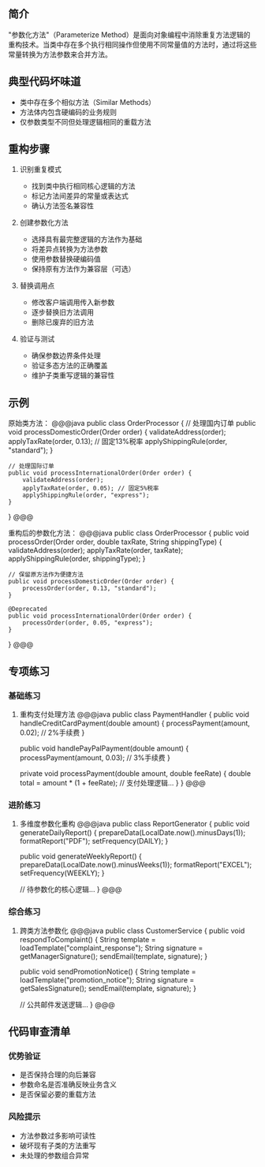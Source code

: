 ## 简介
"参数化方法"（Parameterize Method）是面向对象编程中消除重复方法逻辑的重构技术。当类中存在多个执行相同操作但使用不同常量值的方法时，通过将这些常量转换为方法参数来合并方法。

## 典型代码坏味道
- 类中存在多个相似方法（Similar Methods）
- 方法体内包含硬编码的业务规则
- 仅参数类型不同但处理逻辑相同的重载方法

## 重构步骤
1. 识别重复模式
   - 找到类中执行相同核心逻辑的方法
   - 标记方法间差异的常量或表达式
   - 确认方法签名兼容性

2. 创建参数化方法
   - 选择具有最完整逻辑的方法作为基础
   - 将差异点转换为方法参数
   - 使用参数替换硬编码值
   - 保持原有方法作为兼容层（可选）

3. 替换调用点
   - 修改客户端调用传入新参数
   - 逐步替换旧方法调用
   - 删除已废弃的旧方法

4. 验证与测试
   - 确保参数边界条件处理
   - 验证多态方法的正确覆盖
   - 维护子类重写逻辑的兼容性

## 示例
原始类方法：
@@@java
public class OrderProcessor {
    // 处理国内订单
    public void processDomesticOrder(Order order) {
        validateAddress(order);
        applyTaxRate(order, 0.13); // 固定13%税率
        applyShippingRule(order, "standard");
    }
    
    // 处理国际订单
    public void processInternationalOrder(Order order) {
        validateAddress(order);
        applyTaxRate(order, 0.05); // 固定5%税率
        applyShippingRule(order, "express");
    }
}
@@@

重构后的参数化方法：
@@@java
public class OrderProcessor {
    public void processOrder(Order order, double taxRate, String shippingType) {
        validateAddress(order);
        applyTaxRate(order, taxRate);
        applyShippingRule(order, shippingType);
    }
    
    // 保留原方法作为便捷方法
    public void processDomesticOrder(Order order) {
        processOrder(order, 0.13, "standard");
    }
    
    @Deprecated
    public void processInternationalOrder(Order order) {
        processOrder(order, 0.05, "express");
    }
}
@@@

## 专项练习
### 基础练习
1. 重构支付处理方法
@@@java
public class PaymentHandler {
    public void handleCreditCardPayment(double amount) {
        processPayment(amount, 0.02); // 2%手续费
    }
    
    public void handlePayPalPayment(double amount) {
        processPayment(amount, 0.03); // 3%手续费
    }
    
    private void processPayment(double amount, double feeRate) {
        double total = amount * (1 + feeRate);
        // 支付处理逻辑...
    }
}
@@@

### 进阶练习
1. 多维度参数化重构
@@@java
public class ReportGenerator {
    public void generateDailyReport() {
        prepareData(LocalDate.now().minusDays(1));
        formatReport("PDF");
        setFrequency(DAILY);
    }
    
    public void generateWeeklyReport() {
        prepareData(LocalDate.now().minusWeeks(1));
        formatReport("EXCEL");
        setFrequency(WEEKLY);
    }
    
    // 待参数化的核心逻辑...
}
@@@

### 综合练习
1. 跨类方法参数化
@@@java
public class CustomerService {
    public void respondToComplaint() {
        String template = loadTemplate("complaint_response");
        String signature = getManagerSignature();
        sendEmail(template, signature);
    }
    
    public void sendPromotionNotice() {
        String template = loadTemplate("promotion_notice"); 
        String signature = getSalesSignature();
        sendEmail(template, signature);
    }
    
    // 公共邮件发送逻辑...
}
@@@

## 代码审查清单
### 优势验证
- 是否保持合理的向后兼容
- 参数命名是否准确反映业务含义
- 是否保留必要的重载方法

### 风险提示
- 方法参数过多影响可读性
- 破坏现有子类的方法重写
- 未处理的参数组合异常
